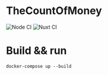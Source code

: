 # TheCountOfMoney
![Node CI](https://github.com/Lucashw68/TheCountOfMoney/workflows/Node%20CI/badge.svg)
![Nuxt CI](https://github.com/Lucashw68/TheCountOfMoney/workflows/Nuxt%20CI/badge.svg)

# Build && run

```
docker-compose up --build
```
